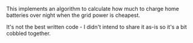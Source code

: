 This implements an algorithm to calculate how much to charge home batteries over night when the grid power is cheapest.

It's not the best written code - I didn't intend to share it as-is so it's a bit cobbled together.

